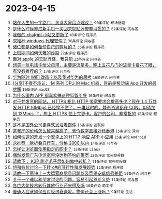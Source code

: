 # 2023-04-15

1. [站在人生的十字路口，恳请大家给点建议！](https://www.v2ex.com/t/932709) `90条评论` `职场话题`
1. [是什么时候养成新手机一买回来就贴膜带套习惯的？](https://www.v2ex.com/t/932721) `62条评论` `问与答`
1. [我做的 chatgpt 小站又更新了](https://www.v2ex.com/t/932685) `43条评论` `程序员`
1. [求推荐 windows 代理软件？](https://www.v2ex.com/t/932695) `36条评论` `问与答`
1. [诸位都是如何备份自己的照片的？](https://www.v2ex.com/t/932724) `35条评论` `程序员`
1. [上班期间如何优雅的炒股](https://www.v2ex.com/t/932743) `22条评论` `程序员`
1. [面对 apple 的无耻行径，我只能](https://www.v2ex.com/t/932731) `22条评论` `问与答`
1. [想买一张电话卡给父母用，主要是流量多，晚上五花八门的流量卡看花了眼，有没有推荐的？](https://www.v2ex.com/t/932708) `17条评论` `问与答`
1. [华为随时 WiFi 改造？以及我对华为的思考](https://www.v2ex.com/t/932752) `16条评论` `问与答`
1. [[分享]不得不承认， M 系列 CPU 的 Mac 机器，目前是移动端 App 开发的最优解](https://www.v2ex.com/t/932711) `16条评论` `macOS`
1. [为什么国内 APP 都喜欢搞这种低智引导](https://www.v2ex.com/t/932703) `16条评论` `问与答`
1. [对于并发高的网站， HTTPS 相比 HTTP 带宽要求会提高多少？现在 1.4 万并发 HTTP 10Mbps 已经撑不住了，一堆超时的。静态资源都在 CDN。申请加到 13Mbps 了，想上 HTTPS 怕上完更卡。客户的公司，非常抠的](https://www.v2ex.com/t/932789) `15条评论` `程序员`
1. [是不是国外公司更喜欢发垃圾邮件](https://www.v2ex.com/t/932780) `15条评论` `互联网`
1. [茶餐厅的价格怎么越来越高了，售价数字直接对标香港](https://www.v2ex.com/t/932735) `15条评论` `深圳`
1. [如何快速的开发一个安卓上的 HTTP 响应 APP 小应用](https://www.v2ex.com/t/932691) `15条评论` `Android`
1. [求推荐一款折叠自行车，价格 2000 以内](https://www.v2ex.com/t/932679) `14条评论` `问与答`
1. [怎样让浏览器使用指定的网卡？](https://www.v2ex.com/t/932747) `12条评论` `Linux`
1. [偶然发现广东电信宽带没达到签约的带宽](https://www.v2ex.com/t/932732) `12条评论` `宽带症候群`
1. [请教下： K2P 刷老毛子后如何做中转机？](https://www.v2ex.com/t/932757) `11条评论` `宽带症候群`
1. [想和各位讨论一下转 c#的可行性和发展趋势](https://www.v2ex.com/t/932736) `11条评论` `程序员`
1. [请教一下高铁上三大运营商信号问题以及苹果安卓信号差距](https://www.v2ex.com/t/932704) `11条评论` `问与答`
1. [关于一个难以和朋友讨论的问题，容易引起恩断义绝](https://www.v2ex.com/t/932728) `11条评论` `问与答`
1. [各位大佬技术转行其他行业还来得及吗](https://www.v2ex.com/t/932753) `10条评论` `酷工作`
1. [普通人应该如何应对经济衰退呢，物价还会上涨吗？](https://www.v2ex.com/t/932723) `9条评论` `生活`
